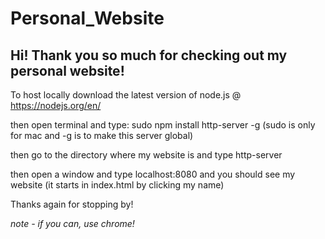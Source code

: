 # Personal_Website 

Hi! Thank you so much for checking out my personal website! 
-----------------------------------------------------------
To host locally download the latest version of node.js @ https://nodejs.org/en/

then open terminal and type: sudo npm install http-server -g (sudo is only for mac and -g is to make this server global)

then go to the directory where my website is and type http-server

then open a window and type localhost:8080 and you should see my website (it starts in index.html by clicking my name)

Thanks again for stopping by!

*note - if you can, use chrome!*

